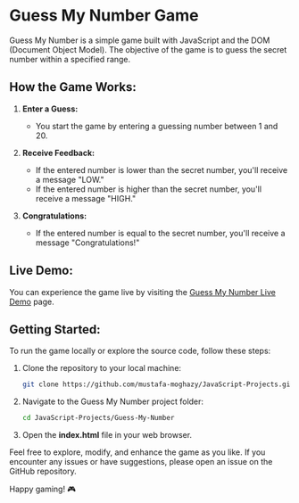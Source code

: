 # Guess My Number Game

Guess My Number is a simple game built with JavaScript and the DOM (Document Object Model). The objective of the game is to guess the secret number within a specified range.

## How the Game Works:

1. **Enter a Guess:**
   - You start the game by entering a guessing number between 1 and 20.

2. **Receive Feedback:**
   - If the entered number is lower than the secret number, you'll receive a message "LOW."
   - If the entered number is higher than the secret number, you'll receive a message "HIGH."

3. **Congratulations:**
   - If the entered number is equal to the secret number, you'll receive a message "Congratulations!"

## Live Demo:
You can experience the game live by visiting the [Guess My Number Live Demo](https://mustafa-moghazy.github.io/JavaScript-Projects/Guess-My-Number/) page.

## Getting Started:
To run the game locally or explore the source code, follow these steps:

1. Clone the repository to your local machine:
   ```bash
   git clone https://github.com/mustafa-moghazy/JavaScript-Projects.git
   
2. Navigate to the Guess My Number project folder:
   ```bash
   cd JavaScript-Projects/Guess-My-Number
   
3. Open the **index.html** file in your web browser.

Feel free to explore, modify, and enhance the game as you like. If you encounter any issues or have suggestions, please open an issue on the GitHub repository.

Happy gaming! 🎮

